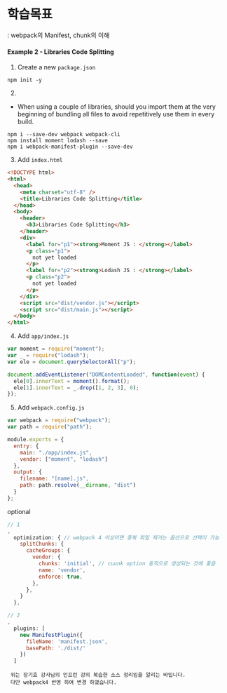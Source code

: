 # 학습목표

: webpack의 Manifest, chunk의 이해

#### Example 2 - Libraries Code Splitting

1. Create a new `package.json`

```
npm init -y
```

2.

- When using a couple of libraries, should you import them at the very beginning of bundling all files to avoid repetitively use them in every build.

```text
npm i --save-dev webpack webpack-cli
npm install moment lodash --save
npm i webpack-manifest-plugin --save-dev
```

3. Add `index.html`

```html
<!DOCTYPE html>
<html>
  <head>
    <meta charset="utf-8" />
    <title>Libraries Code Splitting</title>
  </head>
  <body>
    <header>
      <h3>Libraries Code Splitting</h3>
    </header>
    <div>
      <label for="p1"><strong>Moment JS : </strong></label>
      <p class="p1">
        not yet loaded
      </p>
      <label for="p2"><strong>Lodash JS : </strong></label>
      <p class="p2">
        not yet loaded
      </p>
    </div>
    <script src="dist/vendor.js"></script>
    <script src="dist/main.js"></script>
  </body>
</html>
```

4. Add `app/index.js`

```js
var moment = require("moment");
var _ = require("lodash");
var ele = document.querySelectorAll("p");

document.addEventListener("DOMContentLoaded", function(event) {
  ele[0].innerText = moment().format();
  ele[1].innerText = _.drop([1, 2, 3], 0);
});
```

5. Add `webpack.config.js`

```js
var webpack = require("webpack");
var path = require("path");

module.exports = {
  entry: {
    main: "./app/index.js",
    vendor: ["moment", "lodash"]
  },
  output: {
    filename: "[name].js",
    path: path.resolve(__dirname, "dist")
  }
};
```

optional

```js
// 1
,
  optimization: { // webpack 4 이상이면 중복 파일 제거는 옵션으로 선택이 가능
    splitChunks: {
      cacheGroups: {
        vendor: {
          chunks: 'initial', // cuunk option 동적으로 생성되는 것에 좋음
          name: 'vendor',
          enforce: true,
        },
      },
    }
  },

// 2
,
  plugins: [
    new ManifestPlugin({
      fileName: 'manifest.json',
      basePath: './dist/'
    })
  ]
```

```text
 위는 장기효 강사님의 인프런 강의 복습한 소스 정리임을 알리는 바입니다.
 다만 webpack4 반영 하여 변경 하였습니다.
```
